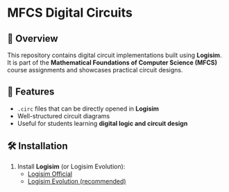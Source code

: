 # MFCS Digital Circuits

## 📌 Overview
This repository contains digital circuit implementations built using **Logisim**.  
It is part of the **Mathematical Foundations of Computer Science (MFCS)** course assignments and showcases practical circuit designs.

## 🚀 Features
- `.circ` files that can be directly opened in **Logisim**
- Well-structured circuit diagrams
- Useful for students learning **digital logic and circuit design**

## 🛠️ Installation
1. Install **Logisim** (or Logisim Evolution):  
   - [Logisim Official](http://www.cburch.com/logisim/)  
   - [Logisim Evolution (recommended)](https://github.com/reds-heig/logisim-evolution)


